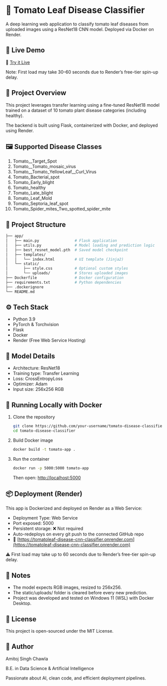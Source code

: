 
# 🍅 Tomato Leaf Disease Classifier
A deep learning web application to classify tomato leaf diseases from uploaded images using a ResNet18 CNN model. Deployed via Docker on Render.

## 🚀 Live Demo
🔗 [Try it Live](https://tomatoleaf-disease-cnn-classifier.onrender.com)

Note: First load may take 30–60 seconds due to Render’s free-tier spin-up delay.

## 🧠 Project Overview
This project leverages transfer learning using a fine-tuned ResNet18 model trained on a dataset of 10 tomato plant disease categories (including healthy).

The backend is built using Flask, containerized with Docker, and deployed using Render.

## 🖼️ Supported Disease Classes
1. Tomato__Target_Spot  
2. Tomato__Tomato_mosaic_virus  
3. Tomato__Tomato_YellowLeaf__Curl_Virus  
4. Tomato_Bacterial_spot  
5. Tomato_Early_blight  
6. Tomato_healthy  
7. Tomato_Late_blight  
8. Tomato_Leaf_Mold  
9. Tomato_Septoria_leaf_spot  
10. Tomato_Spider_mites_Two_spotted_spider_mite

## 📂 Project Structure

```bash
├── app/
│   ├── main.py                # Flask application
│   ├── utils.py               # Model loading and prediction logic
│   ├── best_resnet_model.pth  # Saved model checkpoint
│   ├── templates/
│   │   └── index.html         # UI template (Jinja2)
│   └── static/
│       ├── style.css          # Optional custom styles
│       └── uploads/           # Stores uploaded images
├── Dockerfile                 # Docker configuration
├── requirements.txt           # Python dependencies
├── .dockerignore
└── README.md
```


## ⚙️ Tech Stack
* Python 3.9
* PyTorch & Torchvision
* Flask
* Docker
* Render (Free Web Service Hosting)

## 🧪 Model Details
* Architecture: ResNet18
* Training type: Transfer Learning
* Loss: CrossEntropyLoss
* Optimizer: Adam
* Input size: 256x256 RGB

## 🐳 Running Locally with Docker
1. Clone the repository
   ```bash
   git clone https://github.com/your-username/tomato-disease-classifier.git
   cd tomato-disease-classifier
   ```

2. Build Docker image
   ```bash
   docker build -t tomato-app .
   ```

3. Run the container
   ```bash
   docker run -p 5000:5000 tomato-app
   ```

   Then open: [http://localhost:5000](http://localhost:5000)

## 📦 Deployment (Render)
This app is Dockerized and deployed on Render as a Web Service:

* Deployment Type: Web Service
* Port exposed: 5000
* Persistent storage: ❌ Not required
* Auto-redeploys on every git push to the connected GitHub repo
* 🔗 [https://tomatoleaf-disease-cnn-classifier.onrender.com](https://tomatoleaf-disease-cnn-classifier.onrender.com)

⚠️ First load may take up to 60 seconds due to Render’s free-tier spin-up delay.

## 📌 Notes
* The model expects RGB images, resized to 256x256.
* The static/uploads/ folder is cleared before every new prediction.
* Project was developed and tested on Windows 11 (WSL) with Docker Desktop.

## 🧾 License
This project is open-sourced under the MIT License.

## 👤 Author
Amitoj Singh Chawla

B.E. in Data Science & Artificial Intelligence

Passionate about AI, clean code, and efficient deployment pipelines.

